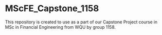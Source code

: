 # MScFE_Capstone_1158
This repository is created to use as a part of our Capstone Project course in MSc in Financial Engineering from WQU by group 1158.
